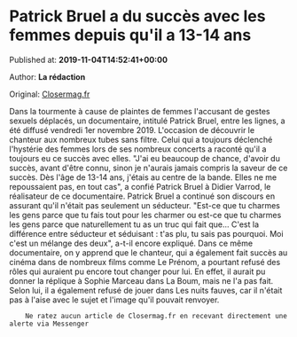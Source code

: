 
# Patrick Bruel a du succès avec les femmes depuis qu'il a 13-14 ans

Published at: **2019-11-04T14:52:41+00:00**

Author: **La rédaction**

Original: [Closermag.fr](https://www.closermag.fr/people/patrick-bruel-a-du-succes-avec-les-femmes-depuis-qu-il-a-13-14-ans-1044425)

Dans la tourmente à cause de plaintes de femmes l'accusant de gestes sexuels déplacés, un documentaire, intitulé Patrick Bruel, entre les lignes, a été diffusé vendredi 1er novembre 2019. L'occasion de découvrir le chanteur aux nombreux tubes sans filtre. Celui qui a toujours déclenché l'hystérie des femmes lors de ses nombreux concerts a raconté qu'il a toujours eu ce succès avec elles. "J'ai eu beaucoup de chance, d'avoir du succès, avant d'être connu, sinon je n'aurais jamais compris la saveur de ce succès. Dès l'âge de 13-14 ans, j'étais au centre de la bande. Elles ne me repoussaient pas, en tout cas", a confié Patrick Bruel à Didier Varrod, le réalisateur de ce documentaire.
Patrick Bruel a continué son discours en assurant qu'il n'était pas seulement un séducteur. "Est-ce que tu charmes les gens parce que tu fais tout pour les charmer ou est-ce que tu charmes les gens parce que naturellement tu as un truc qui fait que... C'est la différence entre séducteur et séduisant : t'as plu, tu sais pas pourquoi. Moi c'est un mélange des deux", a-t-il encore expliqué.
Dans ce même documentaire, on y apprend que le chanteur, qui a également fait succès au cinéma dans de nombreux films comme Le Prénom, a pourtant refusé des rôles qui auraient pu encore tout changer pour lui. En effet, il aurait pu donner la réplique à Sophie Marceau dans La Boum, mais ne l'a pas fait. Selon lui, il a également refusé de jouer dans Les nuits fauves, car il n'était pas à l'aise avec le sujet et l'image qu'il pouvait renvoyer.

        Ne ratez aucun article de Closermag.fr en recevant directement une alerte via Messenger
      
